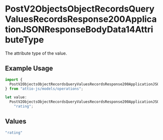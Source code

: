 # PostV2ObjectsObjectRecordsQueryValuesRecordsResponse200ApplicationJSONResponseBodyData14AttributeType

The attribute type of the value.

## Example Usage

```typescript
import {
  PostV2ObjectsObjectRecordsQueryValuesRecordsResponse200ApplicationJSONResponseBodyData14AttributeType,
} from "attio-js/models/operations";

let value:
  PostV2ObjectsObjectRecordsQueryValuesRecordsResponse200ApplicationJSONResponseBodyData14AttributeType =
    "rating";
```

## Values

```typescript
"rating"
```